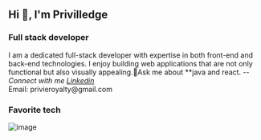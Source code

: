 
<h2 align="left" style="background">Hi 👋, I'm Privilledge</h2>
<h3 align="keft">Full stack developer</h3>
I am a dedicated full-stack developer with expertise in both front-end and back-end technologies. I enjoy building web applications that are not only functional but also visually appealing.💬Ask me about **java and react.
<span><i>--Connect with me <a href="">Linkedin</a></i></span><br/>
<span>Email: privieroyalty@gmail.com</span>
<br/>
<h3>Favorite tech</h3>

![image](https://github.com/privilledge/privilledge/assets/70237671/a603adaa-60f6-48bc-bc58-2bd13a0b2a60)
